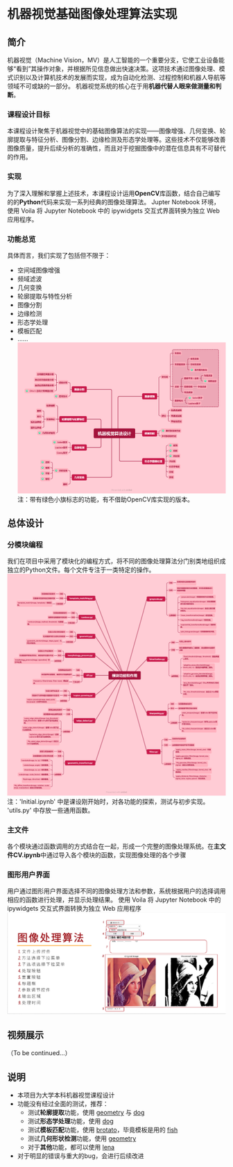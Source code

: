 # 机器视觉基础图像处理算法实现
## 简介

机器视觉（Machine Vision，MV）是人工智能的一个重要分支，它使工业设备能够“看到”其操作对象，并根据所见信息做出快速决策。这项技术通过图像处理、模式识别以及计算机技术的发展而实现，成为自动化检测、过程控制和机器人导航等领域不可或缺的一部分。
机器视觉系统的核心在于用**机器代替人眼来做测量和判断**。

### 课程设计目标
本课程设计聚焦于机器视觉中的基础图像算法的实现——图像增强、几何变换、轮廓提取与特征分析、图像分割、边缘检测及形态学处理等。这些技术不仅能够改善图像质量，提升后续分析的准确性，而且对于挖掘图像中的潜在信息具有不可替代的作用。

### 实现
为了深入理解和掌握上述技术，本课程设计运用**OpenCV**库函数，结合自己编写的的**Python**代码来实现一系列经典的图像处理算法。
Jupter Notebook 环境，使用 Voila 将 Jupyter Notebook 中的 ipywidgets 交互式界面转换为独立 Web 应用程序。

### 功能总览
具体而言，我们实现了包括但不限于：
- 空间域图像增强
- 频域滤波
- 几何变换
- 轮廓提取与特性分析
- 图像分割
- 边缘检测
- 形态学处理
- 模板匹配
- ......
![功能总览](./images/机器视觉算法设计.png)
    注：带有绿色小旗标志的功能，有不借助OpenCV库实现的版本。
## 总体设计
### 分模块编程
我们在项目中采用了模块化的编程方式，将不同的图像处理算法分门别类地组织成独立的Python文件。每个文件专注于一类特定的操作。
![模块功能与作用](./images/模块功能与作用.png)
    注：'Initial.ipynb' 中是课设刚开始时，对各功能的探索，测试与初步实现。
    'utils.py' 中存放一些通用函数。

### 主文件 
各个模块通过函数调用的方式结合在一起，形成一个完整的图像处理系统。在**主文件CV.ipynb**中通过导入各个模块的函数，实现图像处理的各个步骤

### 图形用户界面
用户通过图形用户界面选择不同的图像处理方法和参数，系统根据用户的选择调用相应的函数进行处理，并显示处理结果。
使用 Voila 将 Jupyter Notebook 中的 ipywidgets 交互式界面转换为独立 Web 应用程序
![GUI](./images/GUI介绍.png)

## 视频展示
（To be continued...）

## 说明
- 本项目为大学本科机器视觉课程设计
- 功能没有经过全面的测试，推荐：
    - 测试**轮廓提取**功能，使用 [geometry](./images/geometry.png) 与 [dog](./images/dog.jpg)
    - 测试**形态学处理**功能，使用 [dog](./images/dog.jpg)
    - 测试**模板匹配**功能，使用 [brotato](./images/brotato.png)，毕竟模板是用的 [fish](./images/fish.png)
    - 测试**几何形状检测**功能，使用 [geometry](./images/geometry.png)
    - 对于**其他**功能，都可以使用 [lena](./images/lena.jpg)
- 对于明显的错误与重大的bug，会进行后续改进





